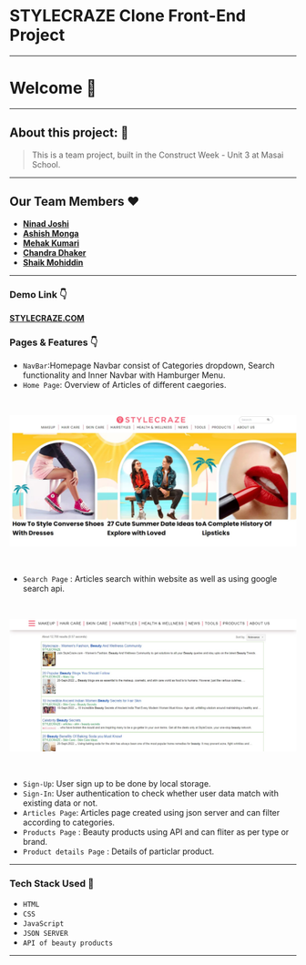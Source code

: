 # STYLECRAZE Clone Front-End Project
---

# Welcome 👋

---

## About this project: 🙌
> This is a team project, built in the Construct Week - Unit 3 at Masai School.

---
## Our Team Members ❤️

- **[Ninad Joshi](https://github.com/Ninadjoshi212)**
- **[Ashish Monga](https://github.com/Ashishmonga00)**
- **[Mehak Kumari](https://github.com/Mehakkumari)**
- **[Chandra Dhaker](https://github.com/ChanduDhakad/)**
- **[Shaik Mohiddin](https://github.com/gouseimmu)**


---
### Demo Link 👇
**[STYLECRAZE.COM](https://incomparable-sprinkles-9ad5c0.netlify.app/)**

### Pages & Features 👇
 
- `NavBar`:Homepage Navbar consist of Categories dropdown, Search functionality and Inner Navbar with Hamburger Menu.
- `Home Page`: Overview of Articles of different caegories.
<br>

![screenshot](./homepage.jpg)

<br>

- `Search Page` : Articles search within website as well as using google search api.

<br>

![screenshot](./searchpage.jpg)

<br>

- `Sign-Up`: User sign up to be done by local storage.
- `Sign-In`: User authentication to check whether user data match with existing data or not.
- `Articles Page`: Articles page created using json server and can filter according to categories.
- `Products Page` : Beauty products using API and can fliter as per type or brand.
- `Product details Page` : Details of particlar product.

---
### Tech Stack Used 🔧
- `HTML`
- `CSS`
- `JavaScript`
- `JSON SERVER`
- `API of beauty products`

---
